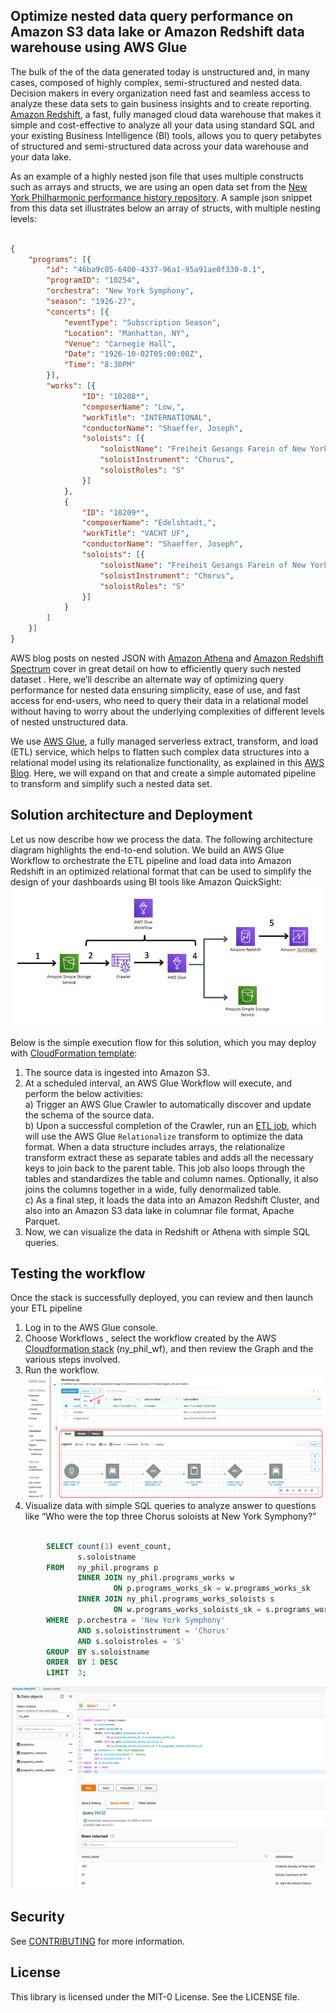 ## Optimize nested data query performance on Amazon S3 data lake or Amazon Redshift data warehouse using AWS Glue
The bulk of the of the data generated today is unstructured and, in many cases, composed of highly complex, semi-structured and nested data. Decision makers in every organization need fast and seamless access to analyze these data sets to gain business insights and to create reporting. [Amazon Redshift](https://aws.amazon.com/redshift/), a fast, fully managed cloud data warehouse that makes it simple and cost-effective to analyze all your data using standard SQL and your existing Business Intelligence (BI) tools, allows you to query petabytes of structured and semi-structured data across your data warehouse and your data lake.  


As an example of a highly nested json file that uses multiple constructs such as arrays and structs, we are using an open data set from the [New York Philharmonic performance history repository](https://github.com/nyphilarchive/PerformanceHistory). A sample json snippet from this data set illustrates below an array of structs, with multiple nesting levels:

```json

{
	"programs": [{
		"id": "46ba9c05-6400-4337-96a1-95a91ae0f330-0.1",
		"programID": "10254",
		"orchestra": "New York Symphony",
		"season": "1926-27",
		"concerts": [{
			"eventType": "Subscription Season",
			"Location": "Manhattan, NY",
			"Venue": "Carnegie Hall",
			"Date": "1926-10-02T05:00:00Z",
			"Time": "8:30PM"
		}],
		"works": [{
				"ID": "10208*",
				"composerName": "Low,",
				"workTitle": "INTERNATIONAL",
				"conductorName": "Shaeffer, Joseph",
				"soloists": [{
					"soloistName": "Freiheit Gesangs Farein of New York",
					"soloistInstrument": "Chorus",
					"soloistRoles": "S"
				}]
			},
			{
				"ID": "10209*",
				"composerName": "Edelshtadt,",
				"workTitle": "VACHT UF",
				"conductorName": "Shaeffer, Joseph",
				"soloists": [{
					"soloistName": "Freiheit Gesangs Farein of New York",
					"soloistInstrument": "Chorus",
					"soloistRoles": "S"
				}]
			}
		]
	}]
}

```


AWS blog posts on nested JSON with [Amazon Athena](https://aws.amazon.com/blogs/big-data/analyze-and-visualize-nested-json-data-with-amazon-athena-and-amazon-quicksight/) and [Amazon Redshift Spectrum](https://aws.amazon.com/blogs/big-data/working-with-nested-data-types-using-amazon-redshift-spectrum/) cover in great detail on how to efficiently query such nested dataset . Here, we’ll describe an alternate way of optimizing query performance for nested data ensuring simplicity, ease of use, and fast access for end-users, who need to query their data in a relational model without having to worry about the underlying complexities of different levels of nested unstructured data.  


We use [AWS Glue](https://aws.amazon.com/glue/), a fully managed serverless extract, transform, and load (ETL) service, which helps to flatten such complex data structures into a relational model using its relationalize functionality, as explained in this [AWS Blog](https://aws.amazon.com/blogs/big-data/simplify-querying-nested-json-with-the-aws-glue-relationalize-transform/). Here, we will expand on that and create a simple automated pipeline to transform and simplify such a nested data set.

## Solution architecture and Deployment
Let us now describe how we process the data. The following architecture diagram highlights the end-to-end solution. We build an AWS Glue Workflow to orchestrate the ETL pipeline and load data into Amazon Redshift in an optimized relational format that can be used to simplify the design of your dashboards using BI tools like Amazon QuickSight:
![Architecture Diagram](images/flatten-json-arch-diagram.png)

Below is the simple execution flow for this solution, which you may deploy with [CloudFormation template](flatten_json_cf_template.yml):  

1.	The source data is ingested into Amazon S3.  
2.	At a scheduled interval, an AWS Glue Workflow will execute, and perform the below activities:  
a) Trigger an AWS Glue Crawler to automatically discover and update the schema of the source data.  
b) Upon a successful completion of the Crawler, run an [ETL job](flatten_join_nested_file.py), which will use the AWS Glue `Relationalize` transform to optimize the data format. When a data structure includes arrays, the relationalize transform extract these as separate tables and adds all the necessary keys to join back to the parent table. This job also loops through the tables and standardizes the table and column names. Optionally, it also joins the columns together in a wide, fully denormalized table.  
c) As a final step, it loads the data into an Amazon Redshift Cluster, and also into an Amazon S3 data lake in columnar file format, Apache Parquet.  
3.	Now, we can visualize the data in Redshift or Athena with simple SQL queries.  


## Testing the workflow

Once the stack is successfully deployed, you can review and then launch your ETL pipeline

1. Log in to the AWS Glue console.  
2. Choose Workflows , select the workflow created by the AWS [Cloudformation stack](flatten_json_cf_template.yml) (ny_phil_wf), and then review the Graph and the various steps involved.  
3. Run the workflow.  
   ![review-and-run-workflow](images/review-and-run-workflow.png)  
4. Visualize data with simple SQL queries to analyze answer to questions like “Who were the top three Chorus soloists at New York Symphony?”

```sql

		SELECT count(1) event_count,
		       s.soloistname
		FROM   ny_phil.programs p
		       INNER JOIN ny_phil.programs_works w
		               ON p.programs_works_sk = w.programs_works_sk
		       INNER JOIN ny_phil.programs_works_soloists s
		               ON w.programs_works_soloists_sk = s.programs_works_soloists_sk
		WHERE  p.orchestra = 'New York Symphony'
		       AND s.soloistinstrument = 'Chorus'
		       AND s.soloistroles = 'S'
		GROUP  BY s.soloistname
		ORDER  BY 1 DESC
		LIMIT  3;		

```

   ![Flattened Output Redshift](images/flattened-output-redshift.png)


## Security

See [CONTRIBUTING](CONTRIBUTING.md#security-issue-notifications) for more information.

## License

This library is licensed under the MIT-0 License. See the LICENSE file.

